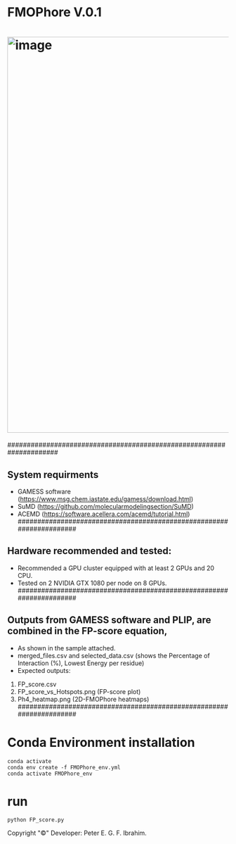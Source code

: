# FMOPhore V.0.1

# <img width="900" alt="image" align="center" src="https://github.com/user-attachments/assets/4a3fbc8c-fd40-4b96-a621-dd14d669c0a3">


#####################################################################
##   System requirments
- GAMESS software (https://www.msg.chem.iastate.edu/gamess/download.html)
- SuMD (https://github.com/molecularmodelingsection/SuMD)
- ACEMD (https://software.acellera.com/acemd/tutorial.html)
#####################################################################
##  Hardware recommended and tested:
- Recommended a GPU cluster equipped with at least 2 GPUs and 20 CPU.
- Tested on 2 NVIDIA GTX 1080 per node on 8 GPUs.
#####################################################################
## Outputs from GAMESS software and PLIP, are combined in the FP-score equation,
 - As shown in the sample attached. 
 - merged_files.csv and selected_data.csv (shows the Percentage of Interaction (%), Lowest Energy per residue)
 - Expected outputs:
 1. FP_score.csv 
 2. FP_score_vs_Hotspots.png (FP-score plot)
 3. Ph4_heatmap.png (2D-FMOPhore heatmaps)
#####################################################################
# Conda Environment installation
	conda activate
	conda env create -f FMOPhore_env.yml
	conda activate FMOPhore_env
# run
	python FP_score.py

Copyright "©" Developer: Peter E. G. F. Ibrahim.
